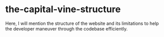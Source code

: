 # the-capital-vine-structure
Here, I will mention the structure of the website and its limitations to help the developer maneuver through the codebase efficiently.

<!-- Home page -->

<!-- About page -->

<!-- All blogs page -->

<!-- Blog layout -->

<!-- Miscellaneous -->